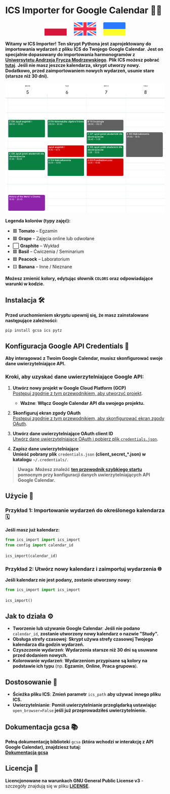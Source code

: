 # **ICS Importer for Google Calendar** 📅✨

<p align="center">
  <a href="pl.md"><img src="pl_icon.svg" width="70"></a>
  <a>&#8192;&#8192;</a>
  <a href="/README.md"><img src="en_icon.svg" width="70"></a>
  <a>&#8192;&#8192;</a>
  <a href="ua.md"><img src="ua_icon.svg" width="70"></a>
</p>

**Witamy w ICS Importer!** **Ten skrypt Pythona jest zaprojektowany do importowania wydarzeń z pliku** **ICS** **do Twojego** **Google Calendar**. **Jest on specjalnie dopasowany do importowania harmonogramów z** [**Uniwersytetu Andrzeja Frycza Modrzewskiego**](https://uafm.edu.pl/). **Plik ICS możesz pobrać** **[tutaj](https://dziekanat.uafm.edu.pl/Plany/PlanyGrup)**. **Jeśli nie masz jeszcze kalendarza, skrypt utworzy nowy. Dodatkowo, przed zaimportowaniem nowych wydarzeń, usunie stare (starsze niż 30 dni).**

![ICS Importer Screenshot](shot.png)

**Legenda kolorów (typy zajęć):**

- 🟥 **Tomato** – Egzamin  
- 🟪 **Grape** – Zajęcia online lub odwołane  
- ⬜ **Graphite** – Wykład  
- 🟩 **Basil** – Ćwiczenia / Seminarium  
- 🟦 **Peacock** – Laboratorium  
- 🟨 **Banana** – Inne / Nieznane  

**Możesz zmienić kolory, edytując słownik `COLORS` oraz odpowiadające warunki w kodzie.**

## **Instalacja** 🛠️

**Przed uruchomieniem skryptu upewnij się, że masz zainstalowane następujące zależności:**

```bash
pip install gcsa ics pytz
```

## **Konfiguracja Google API Credentials** 🔑

**Aby interagować z Twoim Google Calendar, musisz skonfigurować swoje dane uwierzytelniające API.**

### **Kroki, aby uzyskać dane uwierzytelniające Google API:**

1. **Utwórz nowy projekt w Google Cloud Platform (GCP)**  
   [Postępuj zgodnie z tym przewodnikiem, aby utworzyć projekt](https://developers.google.com/workspace/guides/create-project).  
   - **Ważne**: **Włącz** **Google Calendar API** **dla swojego projektu.**

2. **Skonfiguruj ekran zgody OAuth**  
   [Postępuj zgodnie z tym przewodnikiem, aby skonfigurować ekran zgody OAuth](https://developers.google.com/workspace/guides/configure-oauth-consent).

3. **Utwórz dane uwierzytelniające OAuth client ID**  
   [Utwórz dane uwierzytelniające OAuth i pobierz plik `credentials.json`](https://developers.google.com/workspace/guides/create-credentials#oauth-client-id).

4. **Zapisz dane uwierzytelniające**  
   **Umieść pobrany plik** `credentials.json` **(client_secret_*.json) w katalogu** `~/.credentials/`.

> **Uwaga**: **Możesz znaleźć** [**ten przewodnik szybkiego startu**](https://developers.google.com/workspace/calendar/api/quickstart/python) **pomocnym przy konfiguracji danych uwierzytelniających API Google Calendar.**

## **Użycie** 🎉

### **Przykład 1: Importowanie wydarzeń do określonego kalendarza** 🗓️

**Jeśli masz już kalendarz:**

```python
from ics_import import ics_import
from config import calendar_id

ics_import(calendar_id)
```

### **Przykład 2: Utwórz nowy kalendarz i zaimportuj wydarzenia** 🌐

**Jeśli kalendarz nie jest podany, zostanie utworzony nowy:**

```python
from ics_import import ics_import

ics_import()
```

## **Jak to działa** ⚙️

- **Tworzenie lub używanie Google Calendar**: **Jeśli nie podano** `calendar_id`, **zostanie utworzony nowy kalendarz o nazwie "Study".**
- **Obsługa strefy czasowej**: **Skrypt używa strefy czasowej Twojego kalendarza dla godzin wydarzeń.**
- **Czyszczenie wydarzeń**: **Wydarzenia starsze niż 30 dni są usuwane przed dodaniem nowych.**
- **Kolorowanie wydarzeń**: **Wydarzeniom przypisane są kolory na podstawie ich typu** (np. **Egzamin**, **Online**, **Praca grupowa**).

## **Dostosowanie** 🎨

- **Ścieżka pliku ICS**: **Zmień parametr** `ics_path` **aby używać innego pliku ICS.**
- **Uwierzytelnianie**: **Pomiń uwierzytelnianie przeglądarką ustawiając** `open_browser=False` **jeśli już przeprowadziłeś uwierzytelnienie.**

## **Dokumentacja gcsa** 📚

**Pełną dokumentację biblioteki** `gcsa` **(która wchodzi w interakcję z API Google Calendar), znajdziesz tutaj:**  
[**Dokumentacja gcsa**](https://google-calendar-simple-api.readthedocs.io/en/latest/index.html)

## **Licencja** 📜

**Licencjonowane na warunkach GNU General Public License v3** - szczegóły znajdują się w pliku [**LICENSE**](/LICENSE).
